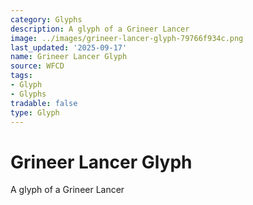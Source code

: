 ```yaml
---
category: Glyphs
description: A glyph of a Grineer Lancer
image: ../images/grineer-lancer-glyph-79766f934c.png
last_updated: '2025-09-17'
name: Grineer Lancer Glyph
source: WFCD
tags:
- Glyph
- Glyphs
tradable: false
type: Glyph
---
```


# Grineer Lancer Glyph

A glyph of a Grineer Lancer

